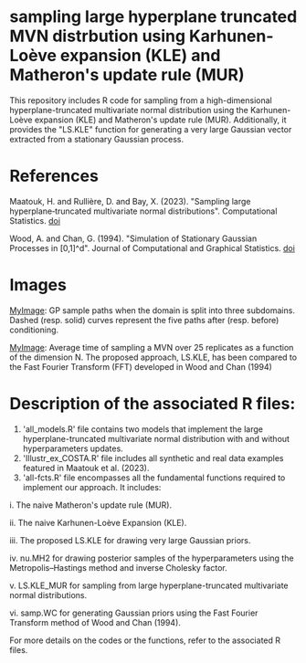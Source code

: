 # sampling large hyperplane truncated MVN distrbution using Karhunen-Loève expansion (KLE) and Matheron's update rule (MUR)
This repository includes R code for sampling from a high-dimensional hyperplane-truncated multivariate normal distribution using the Karhunen-Loève expansion (KLE) and Matheron's update rule (MUR). Additionally, it provides the "LS.KLE" function for generating a very large Gaussian vector extracted from a stationary Gaussian process.

# References
Maatouk, H. and Rullière, D. and Bay, X. (2023). "Sampling large hyperplane‐truncated multivariate normal distributions". Computational Statistics. [doi](https://link.springer.com/article/10.1007/s00180-023-01416-7)

Wood, A. and Chan, G. (1994). "Simulation of Stationary Gaussian Processes in [0,1]^d". Journal of Computational and Graphical Statistics. [doi](https://www.jstor.org/stable/1390903)

# Images
[MyImage](https://github.com/maatouk/sampling_large_hyperplane_tMVN/blob/main/Matern3split5sim-eps-converted-to.pdf): GP sample paths when the domain is split into three subdomains. Dashed (resp. solid) curves represent the five paths after (resp. before) conditioning. 

[MyImage](https://github.com/maatouk/sampling_large_hyperplane_tMVN/blob/main/FFTvsLSKLE-eps-converted-to.pdf): Average time of sampling a MVN over 25 replicates as a function of the dimension N. The proposed approach, LS.KLE, has been compared to the Fast Fourier Transform (FFT) developed in Wood and Chan (1994) 


# Description of the associated R files:
1. 'all_models.R' file contains two models that implement the large hyperplane-truncated multivariate normal distribution with and without hyperparameters updates.
2. 'Illustr_ex_COSTA.R' file includes all synthetic and real data examples featured in Maatouk et al. (2023).
3. 'all-fcts.R' file encompasses all the fundamental functions required to implement our approach. It includes:
   
i. The naive Matheron's update rule (MUR).

ii. The naive Karhunen-Loève Expansion (KLE).

iii. The proposed LS.KLE for drawing very large Gaussian priors.

iv. nu.MH2 for drawing posterior samples of the hyperparameters using the Metropolis–Hastings method and inverse Cholesky factor.

v. LS.KLE_MUR for sampling from large hyperplane-truncated multivariate normal distributions.

vi. samp.WC for generating Gaussian priors using the Fast Fourier Transform method of Wood and Chan (1994).

   For more details on the codes or the functions, refer to the associated R files.
